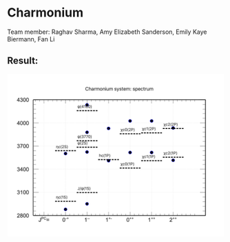 # Charmonium
Team member: Raghav Sharma, Amy Elizabeth Sanderson, Emily Kaye Biermann, Fan Li
## Result:
![Result](./charmonium.png)

